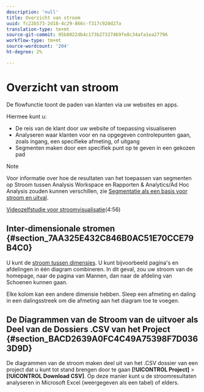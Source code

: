 ```yaml
---
description: 'null'
title: Overzicht van stroom
uuid: fc22b573-2d18-4c29-866c-f317c920d27a
translation-type: tm+mt
source-git-commit: 95b8022db4c173b27327469fe8c34afa1ea27796
workflow-type: tm+mt
source-wordcount: '204'
ht-degree: 2%

---
```



# Overzicht van stroom

De flowfunctie toont de paden van klanten via uw websites en apps.

Hiermee kunt u:

* De reis van de klant door uw website of toepassing visualiseren
* Analyseren waar klanten voor en na opgegeven controlepunten gaan, zoals ingang, een specifieke afmeting, of uitgang
* Segmenten maken door een specifiek punt op te geven in een gekozen pad

>[!NOTE]
>
>Voor informatie over hoe de resultaten van het toepassen van segmenten op Stroom tussen Analysis Workspace en Rapporten &amp; Analytics/Ad Hoc Analysis zouden kunnen verschillen, zie [Segmentatie als een basis voor stroom en uitval](/help/analysis-workspace/visualizations/fallout/fallout-flow.md).

[Videozelfstudie voor stroomvisualisatie](https://docs.adobe.com/content/help/en/analytics-learn/tutorials/analysis-workspace/analyzing-customer-journeys/flow-visualization.html)(4:56)

## Inter-dimensionale stromen {#section_7AA325E432C846B0AC51E70CCE79B4C0}

U kunt de [stroom tussen dimensies](/help/analysis-workspace/visualizations/c-flow/multi-dimensional-flow.md). U kunt bijvoorbeeld pagina&#39;s en afdelingen in één diagram combineren. In dit geval, zou uw stroom van de homepage, naar de pagina van Mannen, dan naar de afdeling van Schoenen kunnen gaan.

Elke kolom kan een andere dimensie hebben. Sleep een afmeting en daling in een dalingsstreek om die afmeting aan het diagram toe te voegen.

## De Diagrammen van de Stroom van de uitvoer als Deel van de Dossiers .CSV van het Project {#section_BACD2639A0FC4C49A75398F7D0363D9D}

De diagrammen van de stroom maken deel uit van het .CSV dossier van een project dat u kunt tot stand brengen door te gaan **[!UICONTROL Project]** > **[!UICONTROL Download CSV]**. Op deze manier kunt u de stroomresultaten analyseren in Microsoft Excel (weergegeven als een tabel) of elders.
